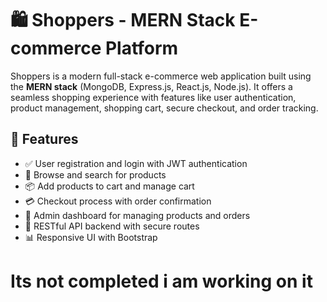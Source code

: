 # 🛍️ Shoppers - MERN Stack E-commerce Platform

Shoppers is a modern full-stack e-commerce web application built using the **MERN stack** (MongoDB, Express.js, React.js, Node.js). It offers a seamless shopping experience with features like user authentication, product management, shopping cart, secure checkout, and order tracking.

## 🚀 Features

- ✅ User registration and login with JWT authentication
- 🛒 Browse and search for products
- 📦 Add products to cart and manage cart
- 💳 Checkout process with order confirmation
- 🧾 Admin dashboard for managing products and orders
- 📁 RESTful API backend with secure routes
- 📊 Responsive UI with Bootstrap



# Its not completed i am working on it

